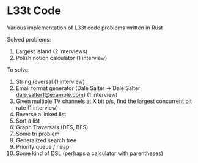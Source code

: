 # L33t Code

Various implementation of L33t code problems written in Rust 

Solved problems:
1. Largest island (2 interviews)
1. Polish notion calculator (1 interview)

To solve:
1. String reversal (1 interview)
1. Email format generator (Dale Salter -> Dale Salter dale.salter1@example.com) (1 interview)
1. Given multiple TV channels at X bit p/s, find the largest concurrent bit rate (1 interview)
1. Reverse a linked list
1. Sort a list
1. Graph Traversals (DFS, BFS)
1. Some tri problem
1. Generalized search tree
1. Priority queue / heap
1. Some kind of DSL (perhaps a calculator with parentheses)
